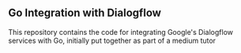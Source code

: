 ## Go Integration with Dialogflow
This repository contains the code for integrating Google's Dialogflow services with Go, initially put together as part of a medium tutor